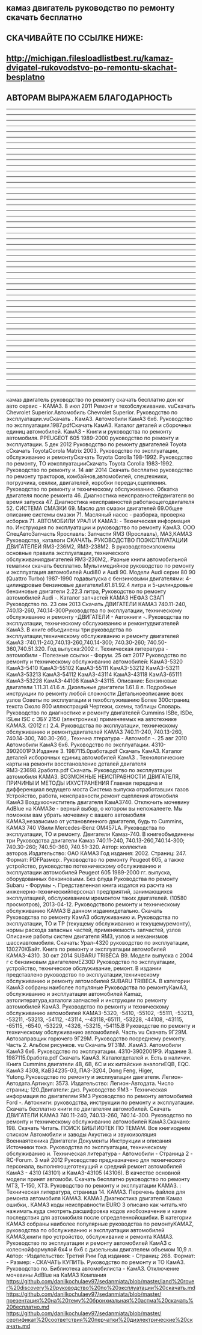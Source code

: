 камаз двигатель руководство по ремонту скачать бесплатно
--------------------------------------------------
СКАЧИВАЙТЕ ПО ССЫЛКЕ НИЖЕ:
--------------------------------------------------
http://michigan.filesloadlistbest.ru/kamaz-dvigatel-rukovodstvo-po-remontu-skachat-besplatno
--------------------------------------------------
АВТОРАМ ВЫРАЖАЕМ БЛАГОДАРНОСТЬ
--------------------------------------------------
--------------------------------------------------
--------------------------------------------------
--------------------------------------------------
--------------------------------------------------
--------------------------------------------------
--------------------------------------------------
--------------------------------------------------
--------------------------------------------------
--------------------------------------------------
--------------------------------------------------
--------------------------------------------------
--------------------------------------------------
--------------------------------------------------
--------------------------------------------------
--------------------------------------------------
--------------------------------------------------
--------------------------------------------------
--------------------------------------------------
--------------------------------------------------
--------------------------------------------------
--------------------------------------------------
--------------------------------------------------
--------------------------------------------------
--------------------------------------------------
--------------------------------------------------
--------------------------------------------------
--------------------------------------------------
--------------------------------------------------
--------------------------------------------------
--------------------------------------------------
--------------------------------------------------
--------------------------------------------------
--------------------------------------------------
--------------------------------------------------
--------------------------------------------------
--------------------------------------------------
--------------------------------------------------
--------------------------------------------------
--------------------------------------------------
--------------------------------------------------
--------------------------------------------------
--------------------------------------------------
--------------------------------------------------
--------------------------------------------------
--------------------------------------------------
--------------------------------------------------
--------------------------------------------------
--------------------------------------------------
--------------------------------------------------
--------------------------------------------------
--------------------------------------------------
камаз двигатель руководство по ремонту скачать бесплатно дон юг авто сервис - КАМАЗ. 8 июл 2011  Ремонт и техобслуживание. vuСкачать Chevrolet Superior.Автомобиль Chevrolet Superior. Руководство по эксплуатации.vuСкачать . КамАЗ. Автомобили КамАЗ 6х6. Руководство по эксплуатации.1987.pdfСкачать КамАЗ. Каталог деталей и сборочных единиц автомобилей. КамАЗ - Книги и руководства по ремонту автомобиля. РPEUGEOT 605 1989-2000 руководство по ремонту и эксплуатации. 5 дек 2012  Руководство по ремонту двигателей Toyota cСкачать ToyotaCorola Matrix 2003. Руководство по эксплуатации, обслуживанию и ремонтуСкачать Toyota Corolla 198-1992. Руководство по ремонту, ТО иэксплуатацииСкачать Toyota Corolla 1983-1992. Руководство по ремонту и. 14 авг 2014  Скачать бесплатно руководство по ремонту тракторов, комбайнов,автомобилей, спецтехники, погрузчика, сеялки, двигателей, коробки передач,сцепления. Руководство по ремонту и техническому обслуживанию. Обкатка двигателя после ремонта 46. Диагностика неисправностейдвигателя во время запуска 47. Диагностика неисправностей работающегодвигателя 52. СИСТЕМА СМАЗКИ 69. Масло для смазки двигателей 69.Общее описание системы смазки 71. Масляный насос - разборка, проверка исборка 71. АВТОМОБИЛИ УРАЛ И КАМАЗ: - Техническая информация по. Инструкция по эксплуатации и руководство по ремонту КамАЗ. ООО СпецАвтоЗапчасть Ярославль: Запчасти ЯМЗ (Ярославль), МАЗ,КАМАЗ  Руководства, каталоги  СКАЧАТЬ. РУКОВОДСТВО ПОЭКСПЛУАТАЦИИ ДВИГАТЕЛЕЙ ЯМЗ-236М2, ЯМЗ-238М2. В руководствеизложены основные правила эксплуатации, технического обслуживаниядвигателей ЯМЗ-236М2,. Разные книги автомобильной тематики скачать бесплатно. Мультимедийное руководство по ремонту и эксплуатация автомобилей Audi80 и Audi 90. Модели Audi серии 80  90 (Quattro  Turbo) 1987-1990 годавыпуска с бензиновыми двигателями: 4-цилиндровые бензиновые двигатели1.61.81.92.4 литра и 5-цилиндровые бензиновые двигатели 2.22.3 литра,
Руководство по ремонту автомобилей Audi -. Каталог запчастей КАМАЗ НЕФАЗ СЗАП  Руководство по. 23 сен 2013  Скачать ДВИГАТЕЛИ КАМАЗ 740.11-240, 740.13-260, 740.14-300Руководства по эксплуатации, техническому обслуживанию и ремонту -ДВИГАТЕЛИ - Автокниги -. Руководства по эксплуатации, техническому обслуживанию и ремонтудвигателей КамАЗ. В книге объединены три руководства по эксплуатации,техническому обслуживанию и ремонту двигателей КамАЗ :740.11-240,740.13-260,740.14-300; 740.30-260; 740.50-360,740.51.320. Год выпуска:2002 г. Техническая литература - автомобили - Полезные ссылки - Форум. 25 окт 2017  Руководство по ремонту и техническому обслуживанию автомобилей: КамАЗ-5320  КамАЗ-5410  КамАЗ-55102  КамАЗ-55111  КамАЗ-53212 КамАЗ-53211  КамАЗ-53213  КамАЗ-54112  КамАЗ-43114  КамАЗ-43118 КамАЗ-65111  КамАЗ-53228  КамАЗ-44108  КамАЗ-43115. Описание: Бензиновые двигатели 1.11.31.41.6 л. Дизельные двигатели 1.61.8 л. Подробные инструкции по ремонту любой сложности Детальноеописание всех узлов Советы по эксплуатации и техобслуживанию Более 300страниц текста Около 800 иллюстраций Чертежи, схемы, таблицы Словарь. Руководство по диагностике и ремонту двигателей Cummins ISBe, ISDe, ISLeи ISC с ЭБУ 2150 (электроника) применяемых на автотехнике КАМАЗ. (2012 г.) 2.4. Руководства по эксплуатации, техническому обслуживанию и ремонтудвигателей КАМАЗ 740.11-240, 740.13-260, 740.14-300, 740.30-260,. Технчна лтература - Автомобл -. 25 авг 2010  Автомобили КамАЗ 6х6. Руководство по эксплуатации. 4310-3902001РЭ.Издание 3. 1987115.0работа.pdf Скачать КамАЗ. Каталог деталей исборочных единиц автомобилей КамАЗ . Технологические карты на ремонти восстановление деталей двигателя ЯМЗ-23698.2работа.pdf Скачать. Руководство по эксплуатации автомобиля КАМАЗ. ВОЗМОЖНЫЕ НЕИСПРАВНОСТИ ДВИГАТЕЛЯ, ПРИЧИНЫ И МЕТОДЫ ИХУСТРАНЕНИЯ  Главная передача и дифференциал ведущего моста Система выпуска отработавших газов  Устройство, работа, неисправности,ремонт сцепления атомобиля КамАЗ  Воздухоочиститель двигателя КамАЗ740. Отключить мочевину AdBlue на КАМАЗе - верный выбор, о котором вы непожалеете. Мы поможем вам убрать мочевину с вашего автомобиля КАМАЗ,независимо от установленного двигателя, будь то Cummins, КАМАЗ 740 V8или Mercedes-Benz OM457LA.
Руководства по эксплуатации, ТО и ремонту. Двигатели Камаз-740. В книгеобъединены три Руководства двигатели Камаз 740.11-240, 740.13-260,740.14-300; 740.30-260; 740.50-360, 740.51-320. Автор: коллектив авторов.Издательство: ОАО КАМАЗ Год издания: 2002. Страниц: 247. Формат: PDFРазмер:. Руководство по ремонту Peugeot 605, а также устройство, руководство потехническому обслуживанию и эксплуатации автомобилей Peugeot 605 1989-2000 гг. выпуска, оборудованных бензиновыми. Без флуда Руководства по ремонту Subaru - Форумы -. Представленная книга издатся из расчта на инженерно-техническийперсонал предприятий, занимающихся эксплуатацией, обслуживанием иремонтом таких двигателей. (10580 просмотров), 2013-04-12. Руководствопо ремонту и техническому обслуживанию КАМАЗ В данном изданиидетально. Скачать Руководства по ремонту КамАЗ обслуживанию и. Руководства по эксплуатации, ТО и ТР (текущему обслуживанию и текущемуремонту), нормы расхода запасных частей, применяемость запчастей, узлов Описание работы систем двигателя ЯМЗ, узлов и механизмов шассиавтомобиля.  Скачать: Урал-4320 руководство по эксплуатации, 130270КБайт. Книга по ремонту и эксплуатации автомобилей КАМАЗ-4310. 30 окт 2014  SUBARU TRIBECA B9. Модели выпуска с 2004 г с бензиновым двигателемEZ30D Руководство по эксплуатации, устройство, техническое обслуживание, ремонт. В издании представлено руководство по эксплуатации,техническому обслуживанию и ремонту автомобилей SUBARU TRIBECA. В категории КамАЗ собраны наиболее популяные Руководства по ремонтуКамАЗ, обслуживанию и эксплуатации автомобилей Kamaz, автолитература,каталоги запчастей и инструкции по ремонту автомобилей КамАЗ. Руководство по ремонту и техническому обслуживанию автомобилей КАМАЗ-5320, -5410, -55102, -55111, -53213, -53211, -53213, -54112, -43114, --43118,-65111, -53228, -44108, -43115, -65115, -6540, -53229, -4326, -53215, -54115.В Руководстве по ремонту и техническому обслуживанию автомобилей. Часть vu Скачать 9Г29М. Автозаправщик горючего 9Г29М. Руководство посреднему ремонту. Часть 2. Альбом рисунков. vu Скачать 9Т31М. .КамАЗ. Автомобили КамАЗ 6х6. Руководство по эксплуатации. 4310-3902001РЭ. Издание 3. 1987115.0работа.pdf Скачать КамАЗ. Каталогдеталей и. Есть в наличии. Книга Cummins двигатели 4В, 6B, 6C и их китайские аналогиEQB, EQC. КамАЗ 4308, КаВЗ4235-03, ПАЗ-3204, Dong Feng, Higer, Yutong.Руководство по ремонту и эксплуатации двигателя. Легион-Aвтодата.Артикул: 3573. Издательство: Легион-Aвтодата. Число страниц: 120.Двигатели: диз. Руководство ЯМЗ - Техническая информация по двигателям ЯМЗ
Руководство по ремонту автомобилей Ford -. Автокниги: руководства, инструкции по ремонту и эксплуатации. Скачать бесплатно книги по двигателям автомобилей. Скачать ДВИГАТЕЛИ КАМАЗ 740.11-240, 740.13-260, 740.14-300. Руководство по ремонту и техническому обслуживанию автомобилей КамАЗ.Скачано: 198. Скачать  Читать. ПОИСК БИБЛИОТЕК ПО ТЕМАМ. Все книгиодним списком  Автомобили и заводы  Акустика и звукоизоляция  Военнаятехника  Двигатели  Документы  Инструкции и описания  Источники тока. Руководства по эксплуатации, техническому обслуживанию и. Техническая литература - Автомобили - Страница 2 - RC-Forum. 3 май 2012  Руководство предназначено для технического персонала, выполняющеготекущий и средний ремонт автомобилей КамАЗ - 4310 (43101) и КамАЗ-43105 (43106). В качестве основной модели принят автомоби. Скачать бесплатно руководство по ремонту МТЗ, Т-150, ХТЗ. Руководство по ремонту и эксплуатации КАМАЗ. : Техническая литература, страница 14. КАМАЗ. Перечень файлов для ремонта автомобиля КАМАЗ. КАМАЗ.Диагностика двигателя Камаз ошибки,. КАМАЗ коды неисправности EURO 3 описано как читать.что нажимать.куда смотреть.расшифровка кодов ихобозначение и какие последствия для автомобиля после определеннойошибки. В категории КАМАЗ собраны наиболее популярные руководства по ремонтуKAMAZ, руководства по обслуживанию и эксплуатации автомобилей КАМАЗ,книги про устройство, обслуживание и ремонта КАМАЗ.
Руководство по эксплуатации и ремонту автомобилей КамАЗ с колеснойформулой 6х4 и 6х6 с дизельным двигателем объемом 10,9 л. Автор: -Издательство: Третий Рим Год издания: - Страниц: 268. Формат: - Размер: -.СКАЧАТЬ  КУПИТЬ. Руководство по ремонту и ТО КамАЗ. Руководство по. Библиотека автомобилиста - КамАЗ. Отключение мочевины AdBlue на КаМАЗ  Компания
https://github.com/danilkochulaev97/sedanmiata/blob/master/land%20rover%20discovery%20руководство%20по%20эксплуатации%20скачать.md
https://github.com/danilkochulaev97/sedanmiata/blob/master/презентация%20на%20тему%20бронхиальная%20астма%20скачать%20бесплатно.md
https://github.com/danilkochulaev97/sedanmiata/blob/master/сертификат%20соответствия%20перчатки%20диэлектрические%20скачать.md